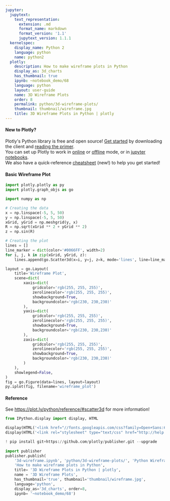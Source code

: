 ```yaml
---
jupyter:
  jupytext:
    text_representation:
      extension: .md
      format_name: markdown
      format_version: '1.1'
      jupytext_version: 1.1.1
  kernelspec:
    display_name: Python 2
    language: python
    name: python2
  plotly:
    description: How to make wireframe plots in Python
    display_as: 3d_charts
    has_thumbnail: true
    ipynb: ~notebook_demo/68
    language: python
    layout: user-guide
    name: 3D Wireframe Plots
    order: 8
    permalink: python/3d-wireframe-plots/
    thumbnail: thumbnail/wireframe.jpg
    title: 3D Wireframe Plots in Python | plotly
---
```


<!-- #region {"deletable": true, "editable": true} -->
#### New to Plotly?
Plotly's Python library is free and open source! [Get started](https://plot.ly/python/getting-started/) by downloading the client and [reading the primer](https://plot.ly/python/getting-started/).
<br>You can set up Plotly to work in [online](https://plot.ly/python/getting-started/#initialization-for-online-plotting) or [offline](https://plot.ly/python/getting-started/#initialization-for-offline-plotting) mode, or in [jupyter notebooks](https://plot.ly/python/getting-started/#start-plotting-online).
<br>We also have a quick-reference [cheatsheet](https://images.plot.ly/plotly-documentation/images/python_cheat_sheet.pdf) (new!) to help you get started!
<!-- #endregion -->

<!-- #region {"deletable": true, "editable": true} -->
#### Basic Wireframe Plot
<!-- #endregion -->

```python deletable=true editable=true
import plotly.plotly as py
import plotly.graph_objs as go

import numpy as np

# Creating the data
x = np.linspace(-5, 5, 50)
y = np.linspace(-5, 5, 50)
xGrid, yGrid = np.meshgrid(y, x)
R = np.sqrt(xGrid ** 2 + yGrid ** 2)
z = np.sin(R)

# Creating the plot
lines = []
line_marker = dict(color='#0066FF', width=2)
for i, j, k in zip(xGrid, yGrid, z):
    lines.append(go.Scatter3d(x=i, y=j, z=k, mode='lines', line=line_marker))

layout = go.Layout(
    title='Wireframe Plot',
    scene=dict(
        xaxis=dict(
            gridcolor='rgb(255, 255, 255)',
            zerolinecolor='rgb(255, 255, 255)',
            showbackground=True,
            backgroundcolor='rgb(230, 230,230)'
        ),
        yaxis=dict(
            gridcolor='rgb(255, 255, 255)',
            zerolinecolor='rgb(255, 255, 255)',
            showbackground=True,
            backgroundcolor='rgb(230, 230,230)'
        ),
        zaxis=dict(
            gridcolor='rgb(255, 255, 255)',
            zerolinecolor='rgb(255, 255, 255)',
            showbackground=True,
            backgroundcolor='rgb(230, 230,230)'
        )
    ),
    showlegend=False,
)
fig = go.Figure(data=lines, layout=layout)
py.iplot(fig, filename='wireframe_plot')
```

<!-- #region {"deletable": true, "editable": true} -->
#### Reference
<!-- #endregion -->

<!-- #region {"deletable": true, "editable": true} -->
See https://plot.ly/python/reference/#scatter3d for more information!
<!-- #endregion -->

```python deletable=true editable=true
from IPython.display import display, HTML

display(HTML('<link href="//fonts.googleapis.com/css?family=Open+Sans:600,400,300,200|Inconsolata|Ubuntu+Mono:400,700" rel="stylesheet" type="text/css" />'))
display(HTML('<link rel="stylesheet" type="text/css" href="http://help.plot.ly/documentation/all_static/css/ipython-notebook-custom.css">'))

! pip install git+https://github.com/plotly/publisher.git --upgrade
    
import publisher
publisher.publish(
    '3d-wireframe.ipynb', 'python/3d-wireframe-plots/', 'Python Wireframe Plots | plotly',
    'How to make wireframe plots in Python',
    title= '3D Wireframe Plots in Python | plotly',
    name = '3D Wireframe Plots',
    has_thumbnail='true', thumbnail='thumbnail/wireframe.jpg', 
    language='python',
    display_as='3d_charts', order=8,
    ipynb= '~notebook_demo/68')
```

```python deletable=true editable=true

```